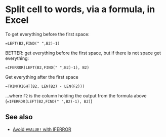 # Split cell to words, via a formula, in Excel

To get everything before the first space:

	=LEFT(B2,FIND(" ",B2)-1)

BETTER: get everything before the first space, but if there is not space get everything:

	=IFERROR(LEFT(B2,FIND(" ",B2)-1), B2)

Get everything after the first space

	=TRIM(RIGHT(B2, LEN(B2) - LEN(F2)))

...where `F2` is the column holding the output from the formula above (`=IFERROR(LEFT(B2,FIND(" ",B2)-1), B2)`)

## See also

- [Avoid `#VALUE!` with IFERROR](if_error.md)